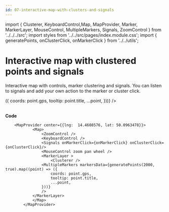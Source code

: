 ```yaml
---
id: 07-interactive-map-with-clusters-and-signals
---
```


import { Clusterer, KeyboardControl,Map,
MapProvider, Marker, MarkerLayer, MouseControl, MultipleMarkers, Signals, ZoomControl } from '../../../src';
import styles from '../../src/pages/index.module.css';
import { generatePoints, onClusterClick, onMarkerClick } from '../../utils';

# Interactive map with clustered points and signals

Interactive map with controls, marker clustering and signals. You can listen to signals and add your own action to the marker or cluster click.

<div>
  <section className={styles.sMap}>
		<MapProvider center={{lng:  14.4608576, lat: 50.0963478}}>
			<Map>
				<ZoomControl />
				<KeyboardControl />
				<Signals onMarkerClick={onMarkerClick} onClusterClick={onClusterClick}/>
				<MouseControl zoom pan wheel />
				<MarkerLayer >
					<Clusterer />
    			<MultipleMarkers markersData={generatePoints(2000, true).map((point) => ({
    				coords: point.gps,
    				tooltip: point.title,
    				...point,
    			}))}
    			/>
    		</MarkerLayer>
    		</Map>
    	</MapProvider>
    </section>
</div>

<br />

**Code**

```
	<MapProvider center={{lng:  14.4608576, lat: 50.0963478}}>
			<Map>
				<ZoomControl />
				<KeyboardControl />
				<Signals onMarkerClick={onMarkerClick} onClusterClick={onClusterClick}/>
				<MouseControl zoom pan wheel />
				<MarkerLayer >
					<Clusterer />
    			<MultipleMarkers markersData={generatePoints(2000, true).map((point) => ({
    				coords: point.gps,
    				tooltip: point.title,
    				...point,
    			}))}
    			/>
    		</MarkerLayer>
    		</Map>
    	</MapProvider>
```
